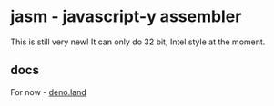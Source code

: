 # jasm - javascript-y assembler

This is still very new! It can only do 32 bit, Intel style at the moment.

## docs

For now - [deno.land](https://deno.land/x/jasm@0.0.1a/mod.ts)
